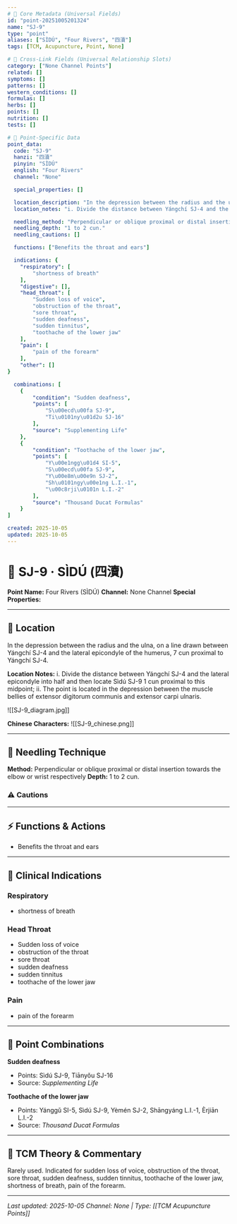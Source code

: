 ```yaml
---
# 🔹 Core Metadata (Universal Fields)
id: "point-20251005201324"
name: "SJ-9"
type: "point"
aliases: ["SÌDÚ", "Four Rivers", "四瀆"]
tags: [TCM, Acupuncture, Point, None]

# 🔹 Cross-Link Fields (Universal Relationship Slots)
category: ["None Channel Points"]
related: []
symptoms: []
patterns: []
western_conditions: []
formulas: []
herbs: []
points: []
nutrition: []
tests: []

# 🔹 Point-Specific Data
point_data:
  code: "SJ-9"
  hanzi: "四瀆"
  pinyin: "SÌDÚ"
  english: "Four Rivers"
  channel: "None"

  special_properties: []

  location_description: "In the depression between the radius and the ulna, on a line drawn between Yángchí SJ-4 and the lateral epicondyle of the humerus, 7 cun proximal to Yángchí SJ-4."
  location_notes: "i. Divide the distance between Yángchí SJ-4 and the lateral epicondyle into half and then locate Sìdú SJ-9 1 cun proximal to this midpoint; ii. The point is located in the depression between the muscle bellies of extensor digitorum communis and extensor carpi ulnaris."

  needling_method: "Perpendicular or oblique proximal or distal insertion towards the elbow or wrist respectively"
  needling_depth: "1 to 2 cun."
  needling_cautions: []

  functions: ["Benefits the throat and ears"]

  indications: {
    "respiratory": [
        "shortness of breath"
    ],
    "digestive": [],
    "head_throat": [
        "Sudden loss of voice",
        "obstruction of the throat",
        "sore throat",
        "sudden deafness",
        "sudden tinnitus",
        "toothache of the lower jaw"
    ],
    "pain": [
        "pain of the forearm"
    ],
    "other": []
}

  combinations: [
    {
        "condition": "Sudden deafness",
        "points": [
            "S\u00ecd\u00fa SJ-9",
            "Ti\u0101ny\u01d2u SJ-16"
        ],
        "source": "Supplementing Life"
    },
    {
        "condition": "Toothache of the lower jaw",
        "points": [
            "Y\u00e1ngg\u01d4 SI-5",
            "S\u00ecd\u00fa SJ-9",
            "Y\u00e8m\u00e9n SJ-2",
            "Sh\u0101ngy\u00e1ng L.I.-1",
            "\u00c8rji\u0101n L.I.-2"
        ],
        "source": "Thousand Ducat Formulas"
    }
]

created: 2025-10-05
updated: 2025-10-05
---
```


# 📍 SJ-9 · SÌDÚ (四瀆)

**Point Name:** Four Rivers (SÌDÚ)
**Channel:** None Channel
**Special Properties:** 

---

## 📍 Location

In the depression between the radius and the ulna, on a line drawn between Yángchí SJ-4 and the lateral epicondyle of the humerus, 7 cun proximal to Yángchí SJ-4.

**Location Notes:**
i. Divide the distance between Yángchí SJ-4 and the lateral epicondyle into half and then locate Sìdú SJ-9 1 cun proximal to this midpoint; ii. The point is located in the depression between the muscle bellies of extensor digitorum communis and extensor carpi ulnaris.

![[SJ-9_diagram.jpg]]

**Chinese Characters:** ![[SJ-9_chinese.png]]

---

## 🔧 Needling Technique

**Method:** Perpendicular or oblique proximal or distal insertion towards the elbow or wrist respectively
**Depth:** 1 to 2 cun.

### ⚠️ Cautions

---

## ⚡ Functions & Actions
- Benefits the throat and ears

---

## 🎯 Clinical Indications

### Respiratory
- shortness of breath

### Head Throat
- Sudden loss of voice
- obstruction of the throat
- sore throat
- sudden deafness
- sudden tinnitus
- toothache of the lower jaw

### Pain
- pain of the forearm

---

## 🔗 Point Combinations

**Sudden deafness**
- Points: Sìdú SJ-9, Tiānyǒu SJ-16
- Source: *Supplementing Life*

**Toothache of the lower jaw**
- Points: Yánggǔ SI-5, Sìdú SJ-9, Yèmén SJ-2, Shāngyáng L.I.-1, Èrjiān L.I.-2
- Source: *Thousand Ducat Formulas*

---

## 🧬 TCM Theory & Commentary

Rarely used.
Indicated for sudden loss of voice, obstruction of the throat, sore throat, sudden deafness, sudden tinnitus, toothache of the lower jaw, shortness of breath, pain of the forearm.

---

*Last updated: 2025-10-05*
*Channel: None | Type: [[TCM Acupuncture Points]]*
